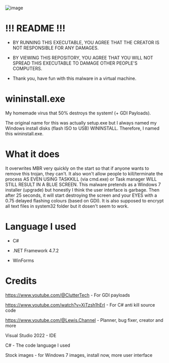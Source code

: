 ![image](https://i.imgur.com/pajdPod.png)


# !!! README !!!
- BY RUNNING THIS EXECUTABLE, YOU AGREE THAT THE CREATOR IS NOT RESPONSIBLE FOR ANY DAMAGES.

- BY VIEWING THIS REPOSITORY, YOU AGREE THAT YOU WILL NOT SPREAD THIS EXECUTABLE TO DAMAGE OTHER PEOPLE'S COMPUTERS.

- Thank you, have fun with this malware in a virtual machine.

# wininstall.exe
My homemade virus that 50% destroys the system! (+ GDI Payloads).

The original name for this was actually setup.exe but I always named my Windows install disks (flash ISO to USB) WININSTALL. Therefore, I named this wininstall.exe.

# What it does
It overwrites MBR very quickly on the start so that if anyone wants to remove this trojan, they can't. It also won't allow people to kill/terminate the process AS EVEN USING TASKKILL (via cmd.exe) or Task manager WILL STILL RESULT IN A BLUE SCREEN. This malware pretends as a Windows 7 installer (upgrade) but honestly I think the user interface is garbage. Then after 25 seconds, it will start destroying the screen and your EYES with a 0.75 delayed flashing colours (based on GDI). It is also supposed to encrypt all text files in system32 folder but it dosen't seem to work.

# Language I used
- C#

- .NET Framework 4.7.2

- WinForms

# Credits
https://www.youtube.com/@ClutterTech - For GDI payloads

https://www.youtube.com/watch?v=XiTzsh1hErI - For C# anti kill source code

https://www.youtube.com/@Lewis.Channel - Planner, bug fixer, creator and more

Visual Studio 2022 - IDE

C# - The code language I used

Stock images - for Windows 7 images, install now, more user interface
